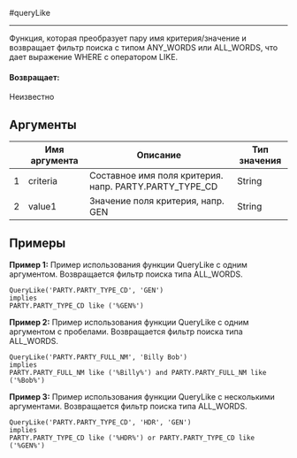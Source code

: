 #queryLike

---

Функция, которая преобразует пару имя критерия/значение и возвращает фильтр поиска с типом ANY_WORDS или ALL_WORDS, что дает выражение WHERE с оператором LIKE.

#### Возвращает:

Неизвестно

## Аргументы

|  | Имя аргумента | Описание | Тип значения |
| --- | --- | --- | --- |
| 1 | criteria | Составное имя поля критерия. напр. PARTY.PARTY\_TYPE\_CD | String |
| 2 | value1 | Значение поля критерия, напр. GEN | String |

## Примеры

**Пример 1:** Пример использования функции QueryLike с одним аргументом. Возвращается фильтр поиска типа ALL_WORDS.
```
QueryLike('PARTY.PARTY_TYPE_CD', 'GEN')
implies
PARTY.PARTY_TYPE_CD like ('%GEN%')
```

**Пример 2:** Пример использования функции QueryLike с одним аргументом с пробелами. Возвращается фильтр поиска типа ALL_WORDS.
```
QueryLike('PARTY.PARTY_FULL_NM', 'Billy Bob')
implies
PARTY.PARTY_FULL_NM like ('%Billy%') and PARTY.PARTY_FULL_NM like ('%Bob%')
```

**Пример 3:** Пример использования функции QueryLike с несколькими аргументами. Возвращается фильтр поиска типа ALL_WORDS.
```
QueryLike('PARTY.PARTY_TYPE_CD', 'HDR', 'GEN')
implies
PARTY.PARTY_TYPE_CD like ('%HDR%') or PARTY.PARTY_TYPE_CD like ('%GEN%')
```

